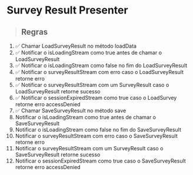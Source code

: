 # Survey Result Presenter

> ## Regras

1. ✅ Chamar LoadSurveyResult no método loadData
2. ✅ Notificar o isLoadingStream como true antes de chamar o LoadSurveyResult
3. ✅ Notificar o isLoadingStream como false no fim do LoadSurveyResult
4. ✅ Notificar o surveyResultStream com erro caso o LoadSurveyResult retorne erro
5. ✅ Notificar o surveyResultStream com um SurveyResult caso o LoadSurveyResult retorne sucesso
6. ✅ Notificar o sessionExpiredStream como true caso o LoadSurvey retorne erro accessDenied
7. ✅ Chamar SaveSurveyResult no método save
8. Notificar o isLoadingStream como true antes de chamar o SaveSurveyResult
9. Notificar o isLoadingStream como false no fim do SaveSurveyResult
10. Notificar o surveyResultStream com erro caso o SaveSurveyResult retorne erro
11. Notificar o surveyResultStream com um SurveyResult caso o SaveSurveyResult retorne sucesso
12. Notificar o sessionExpiredStream como true caso o SaveSurveyResult retorne erro accessDenied
